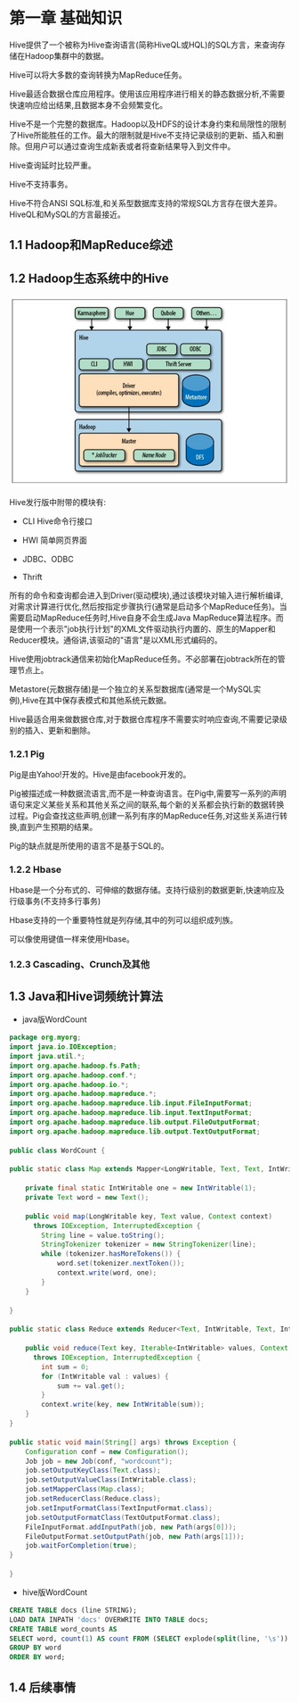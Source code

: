 # 第一章 基础知识

Hive提供了一个被称为Hive查询语言(简称HiveQL或HQL)的SQL方言，来查询存储在Hadoop集群中的数据。

Hive可以将大多数的查询转换为MapReduce任务。

Hive最适合数据仓库应用程序。使用该应用程序进行相关的静态数据分析,不需要快速响应给出结果,且数据本身不会频繁变化。

Hive不是一个完整的数据库。Hadoop以及HDFS的设计本身约束和局限性的限制了Hive所能胜任的工作。最大的限制就是Hive不支持记录级别的更新、插入和删除。但用户可以通过查询生成新表或者将查新结果导入到文件中。

Hive查询延时比较严重。

Hive不支持事务。

Hive不符合ANSI SQL标准,和关系型数据库支持的常规SQL方言存在很大差异。HiveQL和MySQL的方言最接近。

## 1.1 Hadoop和MapReduce综述

## 1.2 Hadoop生态系统中的Hive

![](../images/1-2.jpg)

Hive发行版中附带的模块有:

* CLI Hive命令行接口

* HWI 简单网页界面

* JDBC、ODBC

* Thrift

所有的命令和查询都会进入到Driver(驱动模块),通过该模块对输入进行解析编译,对需求计算进行优化,然后按指定步骤执行(通常是启动多个MapReduce任务)。当需要启动MapReduce任务时,Hive自身不会生成Java MapReduce算法程序。而是使用一个表示"job执行计划"的XML文件驱动执行内置的、原生的Mapper和Reducer模块。通俗讲,该驱动的"语言"是以XML形式编码的。

Hive使用jobtrack通信来初始化MapReduce任务。不必部署在jobtrack所在的管理节点上。

Metastore(元数据存储)是一个独立的关系型数据库(通常是一个MySQL实例),Hive在其中保存表模式和其他系统元数据。

Hive最适合用来做数据仓库,对于数据仓库程序不需要实时响应查询,不需要记录级别的插入、更新和删除。

### 1.2.1 Pig

Pig是由Yahoo!开发的。Hive是由facebook开发的。

Pig被描述成一种数据流语言,而不是一种查询语言。在Pig中,需要写一系列的声明语句来定义某些关系和其他关系之间的联系,每个新的关系都会执行新的数据转换过程。Pig会查找这些声明,创建一系列有序的MapReduce任务,对这些关系进行转换,直到产生预期的结果。

Pig的缺点就是所使用的语言不是基于SQL的。

### 1.2.2 Hbase

Hbase是一个分布式的、可伸缩的数据存储。支持行级别的数据更新,快速响应及行级事务(不支持多行事务)

Hbase支持的一个重要特性就是列存储,其中的列可以组织成列族。

可以像使用键值一样来使用Hbase。

### 1.2.3 Cascading、Crunch及其他

## 1.3 Java和Hive词频统计算法

* java版WordCount 

```java
package org.myorg;
import java.io.IOException;
import java.util.*;
import org.apache.hadoop.fs.Path;
import org.apache.hadoop.conf.*;
import org.apache.hadoop.io.*;
import org.apache.hadoop.mapreduce.*;
import org.apache.hadoop.mapreduce.lib.input.FileInputFormat;
import org.apache.hadoop.mapreduce.lib.input.TextInputFormat;
import org.apache.hadoop.mapreduce.lib.output.FileOutputFormat;
import org.apache.hadoop.mapreduce.lib.output.TextOutputFormat;

public class WordCount {

public static class Map extends Mapper<LongWritable, Text, Text, IntWritable> {

	private final static IntWritable one = new IntWritable(1);
	private Text word = new Text();

	public void map(LongWritable key, Text value, Context context) 
	  throws IOException, InterruptedException {
		String line = value.toString();
		StringTokenizer tokenizer = new StringTokenizer(line);
		while (tokenizer.hasMoreTokens()) {
			word.set(tokenizer.nextToken());
			context.write(word, one);
		}
	}

}

public static class Reduce extends Reducer<Text, IntWritable, Text, IntWritable> {

	public void reduce(Text key, Iterable<IntWritable> values, Context context) 
	  throws IOException, InterruptedException {
		int sum = 0;
		for (IntWritable val : values) {
			sum += val.get();
		}
		context.write(key, new IntWritable(sum));
	}
}

public static void main(String[] args) throws Exception {
	Configuration conf = new Configuration();
	Job job = new Job(conf, "wordcount");
	job.setOutputKeyClass(Text.class);
	job.setOutputValueClass(IntWritable.class);
	job.setMapperClass(Map.class);
	job.setReducerClass(Reduce.class);
	job.setInputFormatClass(TextInputFormat.class);
	job.setOutputFormatClass(TextOutputFormat.class);
	FileInputFormat.addInputPath(job, new Path(args[0]));
	FileOutputFormat.setOutputPath(job, new Path(args[1]));
	job.waitForCompletion(true);
}

}
```

* hive版WordCount 

```sql
CREATE TABLE docs (line STRING);
LOAD DATA INPATH 'docs' OVERWRITE INTO TABLE docs;
CREATE TABLE word_counts AS
SELECT word, count(1) AS count FROM (SELECT explode(split(line, '\s')) AS word FROM docs) w
GROUP BY word
ORDER BY word;
```

## 1.4 后续事情



